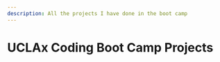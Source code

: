 ```yaml
---
description: All the projects I have done in the boot camp
---
```


# UCLAx Coding Boot Camp Projects

